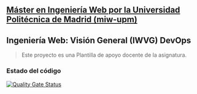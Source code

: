 ## [Máster en Ingeniería Web por la Universidad Politécnica de Madrid (miw-upm)](http://miw.etsisi.upm.es)
## Ingeniería Web: Visión General (IWVG) DevOps
> Este proyecto es una Plantilla de apoyo docente de la asignatura.
### Estado del código
[![Quality Gate Status](https://sonarcloud.io/api/project_badges/measure?project=AimerSQL_iwvg-devops-li-junjie&metric=alert_status)](https://sonarcloud.io/summary/new_code?id=AimerSQL_iwvg-devops-li-junjie)
